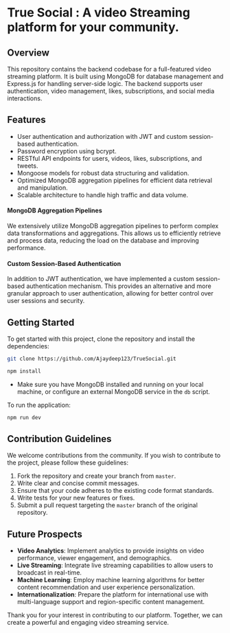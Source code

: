 # True Social : A video Streaming platform for your community.

## Overview
This repository contains the backend codebase for a full-featured video streaming platform. It is built using MongoDB for database management and Express.js for handling server-side logic. The backend supports user authentication, video management, likes, subscriptions, and social media interactions.

## Features
- User authentication and authorization with JWT and custom session-based authentication.
- Password encryption using bcrypt.
- RESTful API endpoints for users, videos, likes, subscriptions, and tweets.
- Mongoose models for robust data structuring and validation.
- Optimized MongoDB aggregation pipelines for efficient data retrieval and manipulation.
- Scalable architecture to handle high traffic and data volume.

#### MongoDB Aggregation Pipelines
We extensively utilize MongoDB aggregation pipelines to perform complex data transformations and aggregations. This allows us to efficiently retrieve and process data, reducing the load on the database and improving performance.

#### Custom Session-Based Authentication
In addition to JWT authentication, we have implemented a custom session-based authentication mechanism. This provides an alternative and more granular approach to user authentication, allowing for better control over user sessions and security.

## Getting Started
To get started with this project, clone the repository and install the dependencies:

```bash
git clone https://github.com/Ajaydeep123/TrueSocial.git

npm install
```
- Make sure you have MongoDB installed and running on your local machine, or configure an external MongoDB service in the `db` script.

To run the application:

```bash 
npm run dev
```


## Contribution Guidelines
We welcome contributions from the community. If you wish to contribute to the project, please follow these guidelines:

1. Fork the repository and create your branch from `master`.
2. Write clear and concise commit messages.
3. Ensure that your code adheres to the existing code format standards.
4. Write tests for your new features or fixes.
5. Submit a pull request targeting the `master` branch of the original repository.

## Future Prospects
- **Video Analytics**: Implement analytics to provide insights on video performance, viewer engagement, and demographics.
- **Live Streaming**: Integrate live streaming capabilities to allow users to broadcast in real-time.
- **Machine Learning**: Employ machine learning algorithms for better content recommendation and user experience personalization.
- **Internationalization**: Prepare the platform for international use with multi-language support and region-specific content management.


Thank you for your interest in contributing to our platform. Together, we can create a powerful and engaging video streaming service.



